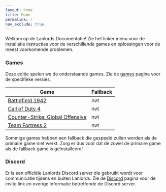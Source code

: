 ```yaml
---
layout: home
title: Home
permalink: /
nav_exclude: true
---
```


Welkom op de Lanlords Documentatie! Zie het linker menu voor de installatie
instructies voor de verschillende games en oplossingen voor de meest
voorkomende problemen.

### Games

Deze editie spelen we de onderstaande games. Zie de [games](/games/) pagina
voor de specifieke versies.

| Game                                               | Fallback     |
|----------------------------------------------------|--------------|
| [Battlefield 1942](games/bf1942)                   | nvt          |
| [Call of Duty 4](games/cod4)                       | nvt          |
| [Counter-Strike: Global Offensive](games/csgo)     | nvt          |
| [Team Fortress 2](games/tf2)                       | nvt          |

Sommige games hebben een fallback die gespeeld zullen worden als de primaire
game niet werkt. Zorg er dus voor dat de zowel de primaire game als de fallback
game is geïnstalleerd!

### Discord

Er is een officiële Lanlords Discord server die gebruikt wordt voor communicatie
tijdens en buiten Lanlords. Zie de [Discord](discord) pagina voor de invite link
en overige informatie betreffende de Discord server.
